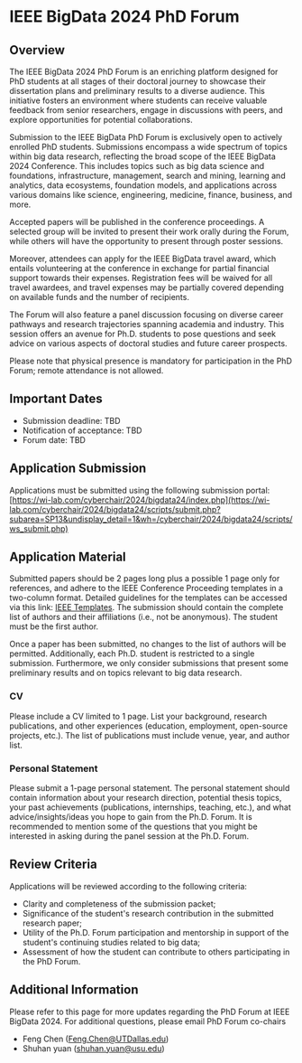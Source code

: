 # IEEE BigData 2024 PhD Forum
## Overview

The IEEE BigData 2024 PhD Forum is an enriching platform designed for PhD students at all stages of their doctoral journey to showcase their dissertation plans and preliminary results to a diverse audience. This initiative fosters an environment where students can receive valuable feedback from senior researchers, engage in discussions with peers, and explore opportunities for potential collaborations.
    
Submission to the IEEE BigData PhD Forum is exclusively open to actively enrolled PhD students. Submissions encompass a wide spectrum of topics within big data research, reflecting the broad scope of the IEEE BigData 2024 Conference. This includes topics such as big data science and foundations, infrastructure, management, search and mining, learning and analytics, data ecosystems, foundation models, and applications across various domains like science, engineering, medicine, finance, business, and more.
    
Accepted papers will be published in the conference proceedings. A selected group will be invited to present their work orally during the Forum, while others will have the opportunity to present through poster sessions.
    
Moreover, attendees can apply for the IEEE BigData travel award, which entails volunteering at the conference in exchange for partial financial support towards their expenses. Registration fees will be waived for all travel awardees, and travel expenses may be partially covered depending on available funds and the number of recipients.
    
The Forum will also feature a panel discussion focusing on diverse career pathways and research trajectories spanning academia and industry. This session offers an avenue for Ph.D. students to pose questions and seek advice on various aspects of doctoral studies and future career prospects.
    
Please note that physical presence is mandatory for participation in the PhD Forum; remote attendance is not allowed.
    

## Important Dates

- Submission deadline: TBD
- Notification of acceptance: TBD
- Forum date: TBD

## Application Submission

Applications must be submitted using the following submission portal: [https://wi-lab.com/cyberchair/2024/bigdata24/index.php](https://wi-lab.com/cyberchair/2024/bigdata24/scripts/submit.php?subarea=SP13&undisplay_detail=1&wh=/cyberchair/2024/bigdata24/scripts/ws_submit.php)
    
## Application Material

Submitted papers should be 2 pages long plus a possible 1 page only for references, and adhere to the IEEE Conference Proceeding templates in a two-column format. Detailed guidelines for the templates can be accessed via this link: [IEEE Templates](https://www.ieee.org/conferences/publishing/templates.html). The submission should contain the complete list of authors and their affiliations (i.e., not be anonymous). The student must be the first author.
    
Once a paper has been submitted, no changes to the list of authors will be permitted. Additionally, each Ph.D. student is restricted to a single submission. Furthermore, we only consider submissions that present some preliminary results and on topics relevant to big data research.
    

### CV
        
Please include a CV limited to 1 page. List your background, research publications, and other experiences (education, employment, open-source projects, etc.). The list of publications must include venue, year, and author list.
    

### Personal Statement

Please submit a 1-page personal statement. The personal statement should contain information about your research direction, potential thesis topics, your past achievements (publications, internships, teaching, etc.), and what advice/insights/ideas you hope to gain from the Ph.D. Forum. It is recommended to mention some of the questions that you might be interested in asking during the panel session at the Ph.D. Forum.    

## Review Criteria
Applications will be reviewed according to the following criteria:

- Clarity and completeness of the submission packet;
- Significance of the student's research contribution in the submitted research paper;
- Utility of the Ph.D. Forum participation and mentorship in support of the student's continuing studies related to big data;
- Assessment of how the student can contribute to others participating in the PhD Forum.

## Additional Information

Please refer to this page for more updates regarding the PhD Forum at IEEE BigData 2024. For additional questions, please email PhD Forum co-chairs

- Feng Chen (Feng.Chen@UTDallas.edu)
- Shuhan yuan (shuhan.yuan@usu.edu)


